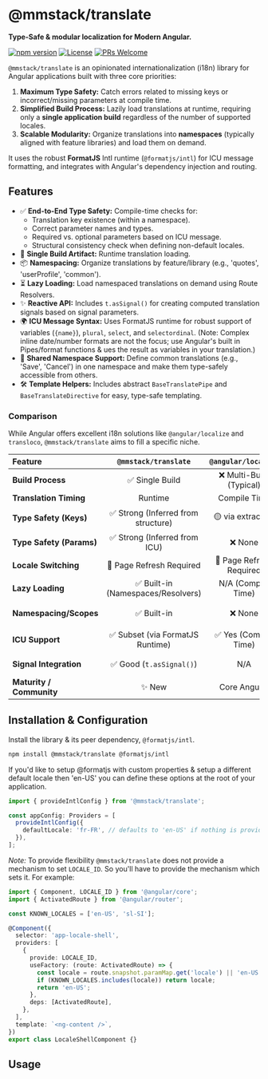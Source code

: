 # @mmstack/translate

**Type-Safe & modular localization for Modern Angular.**

[![npm version](https://badge.fury.io/js/%40mmstack%2Ftranslate.svg)](https://badge.fury.io/js/%40mmstack%2Ftranslate)
[![License](https://img.shields.io/badge/license-MIT-blue.svg)](https://github.com/mihajm/mmstack/blob/master/LICENSE)
[![PRs Welcome](https://img.shields.io/badge/PRs-welcome-brightgreen.svg?style=flat-square)](CONTRIBUTING.md)

`@mmstack/translate` is an opinionated internationalization (i18n) library for Angular applications built with three core priorities:

1.  **Maximum Type Safety:** Catch errors related to missing keys or incorrect/missing parameters at compile time.
2.  **Simplified Build Process:** Lazily load translations at runtime, requiring only a **single application build** regardless of the number of supported locales.
3.  **Scalable Modularity:** Organize translations into **namespaces** (typically aligned with feature libraries) and load them on demand.

It uses the robust **FormatJS** Intl runtime (`@formatjs/intl`) for ICU message formatting, and integrates with Angular's dependency injection and routing.

## Features

- ✅ **End-to-End Type Safety:** Compile-time checks for:
  - Translation key existence (within a namespace).
  - Correct parameter names and types.
  - Required vs. optional parameters based on ICU message.
  - Structural consistency check when defining non-default locales.
- 🚀 **Single Build Artifact:** Runtime translation loading.
- 📦 **Namespacing:** Organize translations by feature/library (e.g., 'quotes', 'userProfile', 'common').
- ⏳ **Lazy Loading:** Load namespaced translations on demand using Route Resolvers.
- ✨ **Reactive API:** Includes `t.asSignal()` for creating computed translation signals based on signal parameters.
- 🌍 **ICU Message Syntax:** Uses FormatJS runtime for robust support of variables (`{name}`), `plural`, `select`, and `selectordinal`. (Note: Complex inline date/number formats are not the focus; use Angular's built in Pipes/format functions & ues the result as variables in your translation.)
- 🔗 **Shared Namespace Support:** Define common translations (e.g., 'Save', 'Cancel') in one namespace and make them type-safely accessible from others.
- 🛠️ **Template Helpers:** Includes abstract `BaseTranslatePipe` and `BaseTranslateDirective` for easy, type-safe templating.

### Comparison

While Angular offers excellent i18n solutions like `@angular/localize` and `transloco`, `@mmstack/translate` aims to fill a specific niche.

| Feature                  |        `@mmstack/translate`         |   `@angular/localize`    |          `transloco`          |      `ngx-translate`       |
| :----------------------- | :---------------------------------: | :----------------------: | :---------------------------: | :------------------------: |
| **Build Process**        |           ✅ Single Build           | ❌ Multi-Build (Typical) |        ✅ Single Build        |      ✅ Single Build       |
| **Translation Timing**   |               Runtime               |       Compile Time       |            Runtime            |          Runtime           |
| **Type Safety (Keys)**   | ✅ Strong (Inferred from structure) |    🟡 via extraction     |      🟡 Tooling/TS Files      |    🟡 OK Manual/Tooling    |
| **Type Safety (Params)** |    ✅ Strong (Inferred from ICU)    |         ❌ None          |           🟡 Manual           |         🟡 Manual          |
| **Locale Switching**     |      🔄 Page Refresh Required       | 🔄 Page Refresh Required |     ✅ Dynamic (Runtime)      |    ✅ Dynamic (Runtime)    |
| **Lazy Loading**         | ✅ Built-in (Namespaces/Resolvers)  |    N/A (Compile Time)    |     ✅ Built-in (Scopes)      |  ✅ Yes (Custom Loaders)   |
| **Namespacing/Scopes**   |             ✅ Built-in             |         ❌ None          |     ✅ Built-in (Scopes)      | 🟡 Manual (File Structure) |
| **ICU Support**          |  ✅ Subset (via FormatJS Runtime)   |  ✅ Yes (Compile Time)   | ✅ Yes (Runtime Intl/Plugins) |     🟡 Via Extensions      |
| **Signal Integration**   |      ✅ Good (`t.asSignal()`)       |           N/A            | ✅ Good (`translateSignal()`) |      ❌ Minimal/None       |
| **Maturity / Community** |               ✨ New                |       Core Angular       |      ✅ Mature / Active       |         ✅ Mature          |

## Installation & Configuration

Install the library & its peer dependency, `@formatjs/intl`.

```bash
npm install @mmstack/translate @formatjs/intl
```

If you'd like to setup @formatjs with custom properties & setup a different default locale then 'en-US' you can define these options at the root of your application.

```typescript
import { provideIntlConfig } from '@mmstack/translate';

const appConfig: Providers = [
  provideIntlConfig({
    defaultLocale: 'fr-FR', // defaults to 'en-US' if nothing is provided
  }),
];
```

_Note:_ To provide flexibility `@mmstack/translate` does not provide a mechanism to set `LOCALE_ID`. So you'll have to provide the mechanism which sets it. For example:

```typescript
import { Component, LOCALE_ID } from '@angular/core';
import { ActivatedRoute } from '@angular/router';

const KNOWN_LOCALES = ['en-US', 'sl-SI'];

@Component({
  selector: 'app-locale-shell',
  providers: [
    {
      provide: LOCALE_ID,
      useFactory: (route: ActivatedRoute) => {
        const locale = route.snapshot.paramMap.get('locale') || 'en-US';
        if (KNOWN_LOCALES.includes(locale)) return locale;
        return 'en-US';
      },
      deps: [ActivatedRoute],
    },
  ],
  template: `<ng-content />`,
})
export class LocaleShellComponent {}
```

## Usage
